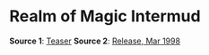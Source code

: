 # Realm of Magic Intermud
**Source 1**: [Teaser](https://www.circlemud.org/maillist/1998-03/0385.html)
**Source 2**: [Release, Mar 1998](https://www.circlemud.org/maillist/1998-03/0798.html)